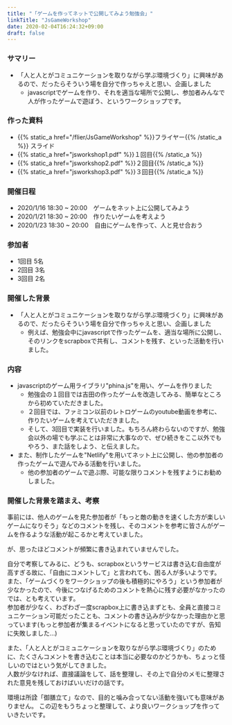 ```yaml
---
title: "「ゲームを作ってネットで公開してみよう勉強会」"
linkTitle: "JsGameWorkshop"
date: 2020-02-04T16:24:32+09:00
draft: false
---
```


### サマリー
- 「人と人とがコミュニケーションを取りながら学ぶ環境づくり」に興味があるので、だったらそういう場を自分で作っちゃえと思い、企画しました
    - javascriptでゲームを作り、それを適当な場所で公開し、参加者みんなで人が作ったゲームで遊ぼう、というワークショップです。


### 作った資料
- {{% static_a href="/flier/JsGameWorkshop" %}}フライヤー{{% /static_a %}}
スライド
- {{% static_a href="jsworkshop1.pdf" %}}１回目{{% /static_a %}}
- {{% static_a href="jsworkshop2.pdf" %}}２回目{{% /static_a %}}
- {{% static_a href="jsworkshop3.pdf" %}}３回目{{% /static_a %}}

### 開催日程
- 2020/1/16 18:30 ~ 20:00　ゲームをネット上に公開してみよう
- 2020/1/21 18:30 ~ 20:00　作りたいゲームを考えよう
- 2020/1/23 18:30 ~ 20:00　自由にゲームを作って、人と見せ合おう

### 参加者
- 1回目 5名
- 2回目 3名
- 3回目 2名


### 開催した背景
- 「人と人とがコミュニケーションを取りながら学ぶ環境づくり」に興味があるので、だったらそういう場を自分で作っちゃえと思い、企画しました
    -  例えば、勉強会中にjavascriptで作ったゲームを、適当な場所に公開し、そのリンクをscrapboxで共有し、コメントを残す、といった活動を行いました。

### 内容
- javascriptのゲーム用ライブラリ"phina.js"を用い、ゲームを作りました
    - 勉強会の１回目では吉田の作ったゲームを改造してみる、簡単なところから初めていただきました。
    - ２回目では、ファミコン以前のレトロゲームのyoutube動画を参考に、作りたいゲームを考えていただきました。
    - そして、3回目で実装を行いました。もちろん終わらないのですが、勉強会以外の場でも学ぶことは非常に大事なので、ぜひ続きをここ以外でもやろう、また話をしよう、と伝えました。
- また、制作したゲームを"Netlify"を用いてネット上に公開し、他の参加者の作ったゲームで遊んでみる活動を行いました。
    - 他の参加者のゲームで遊ぶ際、可能な限りコメントを残すようにお勧めしました。


### 開催した背景を踏まえ、考察

事前には、他人のゲームを見た参加者が「もっと敵の動きを速くした方が楽しいゲームになりそう」などのコメントを残し、そのコメントを参考に皆さんがゲームを作るような活動が起こるかと考えていました。

が、思ったほどコメントが頻繁に書き込まれていませんでした。

自分で考察してみるに、どうも、scrapboxというサービスは書き込む自由度が高すぎる故に、「自由にコメントして」と言われても、困る人が多いようです。  
また、「ゲームづくりをワークショップの後も積極的にやろう」という参加者が少なかったので、今後につなげるためのコメントを熱心に残す必要がなかったのでは、とも考えています。  
参加者が少なく、わざわざ一度scrapbox上に書き込まずとも、全員と直接コミュニケーション可能だったことも、コメントの書き込みが少なかった理由かと思っています(もっと参加者が集まるイベントになると思っていたのですが、告知に失敗しました…)  


また、「人と人とがコミュニケーションを取りながら学ぶ環境づくり」のために、たくさんコメントを書き込むことは本当に必要なのかどうかも、ちょっと怪しいのではという気がしてきました。  
人数が少なければ、直接議論をして、話を整理し、その上で自分のメモに整理された意見を残しておけばいいだけの話です。

環境は所詮「御膳立て」なので、目的と噛み合ってない活動を強いても意味がありません。
この辺をもうちょっと整理して、より良いワークショップを作っていきたいです。